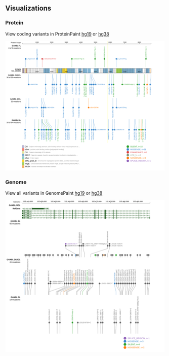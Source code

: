 ## Visualizations
### Protein
View coding variants in ProteinPaint [hg19](https://morinlab.github.io/LLMPP/GAMBL/SYNE1_protein.html)  or [hg38](https://morinlab.github.io/LLMPP/GAMBL/SYNE1_protein_hg38.html)

![](images/proteinpaint/SYNE1_NM_182961.svg)

### Genome
View all variants in GenomePaint [hg19](https://morinlab.github.io/LLMPP/GAMBL/SYNE1.html)  or [hg38](https://morinlab.github.io/LLMPP/GAMBL/SYNE1_hg38.html)

![](images/proteinpaint/SYNE1.svg)

